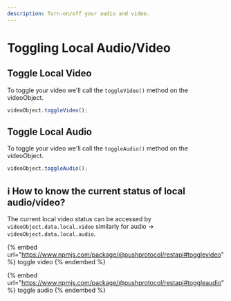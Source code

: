 ```yaml
---
description: Turn-on/off your audio and video.
---
```


# Toggling Local Audio/Video

## Toggle Local Video

To toggle your video we'll call the `toggleVideo()` method on the videoObject.

```typescript
videoObject.toggleVideo();
```

## Toggle Local Audio

To toggle your video we'll call the `toggleAudio()` method on the videoObject.

```typescript
videoObject.toggleAudio();
```

## ℹ️ How to know the current status of local audio/video?

The current local video status can be accessed by `videoObject.data.local.video` similarly for audio -> `videoObject.data.local.audio`.

{% embed url="https://www.npmjs.com/package/@pushprotocol/restapi#togglevideo" %}
toggle video
{% endembed %}

{% embed url="https://www.npmjs.com/package/@pushprotocol/restapi#toggleaudio" %}
toggle audio
{% endembed %}
